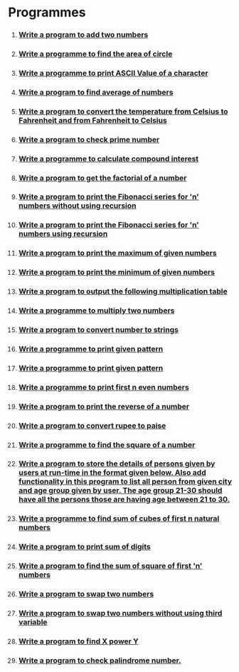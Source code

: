 # Programmes

1. ### [Write a program to add two numbers](./add-two-numbers/)
2. ### [Write a programme to find the area of circle](./area-of-circle/)
3. ### [Write a programme to print ASCII Value of a character](./ascii-value/)
4. ### [Write a program to find average of numbers](./average-of-numbers/)
5. ### [Write a program to convert the temperature from Celsius to Fahrenheit and from Fahrenheit to Celsius](./celsius-to-fahrenheit/)
6. ### [Write a program to check prime number](./check-prime-number/)
7. ### [Write a programme to calculate compound interest](./compound-interest-calculator/)
8. ### [Write a program to get the factorial of a number](./factorial/)
9. ### [Write a program to print the Fibonacci series for 'n' numbers without using recursion](./fibonaci-series-without-using-recursion/)
10. ### [Write a program to print the Fibonacci series for 'n' numbers using recursion](./fibonnaci-series-using-recursion/)
11. ### [Write a program to print the maximum of given numbers](./maximum-of-numbers/)
12. ### [Write a program to print the minimum of given numbers](./minimum-of-numbers/)
13. ### [Write a program to output the following multiplication table](./multiplication-table/)
14. ### [Write a programme to multiply two numbers](./multiply-two-numbers/)
15. ### [Write a program to convert number to strings](./number-to-string/)
16. ### [Write a programme to print given pattern](./pattern-1/)
17. ### [Write a programme to print given pattern](./pattern-2/)
18. ### [Write a programme to print first n even numbers](print-even-numbers/index.md)
19. ### [Write a program to print the reverse of a number](./reverse-of-a-number/)
20. ### [Write a program to convert rupee to paise](./rupee-to-paise/)
21. ### [Write a programme to find the square of a number](./square-of-number/)
22. ### [Write a program to store the details of persons given by users at run-time in the format given below. Also add functionality in this program to list all person from given city and age group given by user. The age group 21-30 should have all the persons those are having age between 21 to 30.](./store-the-details-of-persons/)
23. ### [Write a programme to find sum of cubes of first n natural numbers](./sum-of-cubes/)
24. ### [Write a program to print sum of digits](./sum-of-digits/)
25. ### [Write a program to find the sum of square of first 'n' numbers](./sum-of-square/)
26. ### [Write a program to swap two numbers](./swap-two-numbers/)
27. ### [Write a program to swap two numbers without using third variable](./swap-two-numbers-without-using-third-varible/)
28. ### [Write a program to find X power Y](x-power-y/index.md)
29. ### [Write a program to check palindrome number.](./Palindrome-number/)
